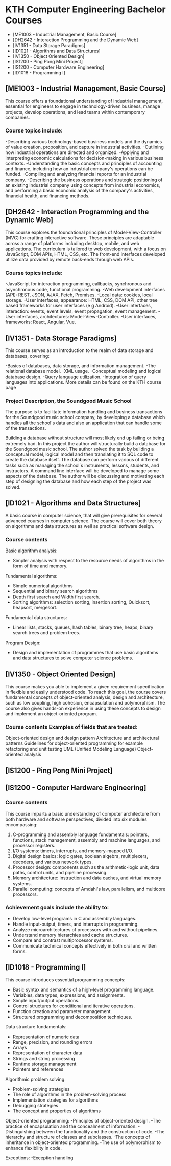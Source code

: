 # KTH Computer Engineering Bachelor Courses

- [ME1003 - Industrial Management, Basic Course]
- [DH2642 - Interaction Programming and the Dynamic Web]
- [IV1351 - Data Storage Paradigms]
- [ID1021 - Algorithms and Data Structures]
- [IV1350 - Object Oriented Design]
- [IS1200 - Ping Pong Mini Project]
- [IS1200 - Computer Hardware Engineering]
- [ID1018 - Programming I]


## [ME1003 - Industrial Management, Basic Course]
This course offers a foundational understanding of industrial management, essential for engineers to engage in technology-driven business, manage projects, develop operations, and lead teams within contemporary companies. 

### Course topics include:
-Describing various technology-based business models and the dynamics of value creation, proposition, and capture in industrial activities.
-Outlining how industrial operations are directed and organized.
-Applying and interpreting economic calculations for decision-making in various business contexts.
-Understanding the basic concepts and principles of accounting and finance, including how an industrial company's operations can be funded.
-Compiling and analyzing financial reports for an industrial company.
-Describing the business operations and strategic positioning of an existing industrial company using concepts from industrial economics, and performing a basic economic analysis of the company's activities, financial health, and financing methods.

## [DH2642 - Interaction Programming and the Dynamic Web]
This course explores the foundational principles of Model-View-Controller (MVC) for crafting interactive software. These principles are adaptable across a range of platforms including desktop, mobile, and web applications. The curriculum is tailored to web development, with a focus on JavaScript, DOM APIs, HTML, CSS, etc. The front-end interfaces developed utilize data provided by remote back-ends through web APIs.

### Course topics include:
-JavaScript for interaction programming, callbacks, synchronous and asynchronous code, functional programming.
-Web development interfaces (API): REST, JSON, AJAX, Fetch, Promises.
-Local data: cookies, local storage.
-User interfaces, appearance: HTML, CSS, DOM API, other tree based frameworks for user interfaces (e g Android).
-User interfaces, interaction: events, event levels, event propagation, event management.
-User interfaces, architectures: Model-View-Controller.
-User interfaces, frameworks: React, Angular, Vue.

## [IV1351 - Data Storage Paradigms]
This course serves as an introduction to the realm of data storage and databases, covering:

-Basics of databases, data storage, and information management.
-The relational database model.
-XML usage.
-Conceptual modeling and logical database design.
-Query language utilization.
-Integration of query languages into applications.
More details can be found on the KTH course page

### Project Description, the Soundgood Music School
The purpose is to facilitate information handling and business transactions for the Soundgood music school company, by developing a database which handles all the school's data and also an application that can handle some of the transactions.

Building a database without structure will most likely end up failing or being extremely bad. In this project the author will structurally build a database for the Soundgood music school. The author solved the task by building a conceptual model, logical model and then translating it to SQL code to create the database itself. The database can perform various of different tasks such as managing the school´s instruments, lessons, students, and instructors. A command line interface will be developed to manage some aspects of the database. The author will be discussing and motivating each step of designing the database and how each step of the project was solved.

## [ID1021 - Algorithms and Data Structures]
A basic course in computer science, that will give prerequisites for several advanced courses in computer science. The course will cover both theory on algorithms and data structures as well as practical software design.

### Course contents
Basic algorithm analysis:
- Simpler analysis with respect to the resource needs of algorithms in the form of time and memory.

Fundamental algorithms:
-  Simple numerical algorithms
-  Sequential and binary search algorithms
-  Depth first search and Width first search.
-  Sorting algorithms: selection sorting, insertion sorting, Quicksort, heapsort, mergesort.

Fundamental data structures:
-  Linear lists, stacks, queues, hash tables, binary tree, heaps, binary search trees and problem trees.

Program Design:
-  Design and implementation of programmes that use basic algorithms and data structures to solve computer science problems.

## [IV1350 - Object Oriented Design]
This course makes you able to implement a given requirement specification in flexible and easily understood code. To reach this goal, the course covers fundamental concepts of object-oriented analysis, design and architecture, such as low coupling, high cohesion, encapsulation and polymorphism. The course also gives hands-on experience in using these concepts to design and implement an object-oriented program.

### Course contents Examples of fields that are treated:

Object-oriented design and design pattern Architecture and architectural patterns Guidelines for object-oriented programming for example refactoring and unit testing UML (Unified Modeling Language) Object-oriented analysis

## [IS1200 - Ping Pong Mini Project]
## [IS1200 - Computer Hardware Engineering]
### Course contents
This course imparts a basic understanding of computer architecture from both hardware and software perspectives, divided into six modules encompassing:

1. C-programming and assembly language fundamentals: pointers, functions, stack management, assembly and machine languages, and processor registers.
2. I/O systems: timers, interrupts, and memory-mapped I/O.
3. Digital design basics: logic gates, boolean algebra, multiplexers, decoders, and various network types.
4. Processor design: components such as the arithmetic-logic unit, data paths, control units, and pipeline processing.
5. Memory architecture: instruction and data caches, and virtual memory systems.
6. Parallel computing: concepts of Amdahl's law, parallelism, and multicore processors.

### Achievement goals include the ability to:
-  Develop low-level programs in C and assembly languages.
-  Handle input-output, timers, and interrupts in programming.
-  Analyze microarchitectures of processors with and without pipelines.
-  Understand memory hierarchies and cache structures.
-  Compare and contrast multiprocessor systems.
-  Communicate technical concepts effectively in both oral and written forms.

## [ID1018 - Programming I]
This course introduces essential programming concepts:
-  Basic syntax and semantics of a high-level programming language.
-  Variables, data types, expressions, and assignments.
-  Simple input/output operations.
-  Control structures for conditional and iterative operations.
-  Function creation and parameter management.
-  Structured programming and decomposition techniques.

Data structure fundamentals:
-  Representation of numeric data
-  Range, precision, and rounding errors
-  Arrays
-  Representation of character data
-  Strings and string processing
-  Runtime storage management
-  Pointers and references

Algorithmic problem solving:
-  Problem-solving strategies
-  The role of algorithms in the problem-solving process
-  Implementation strategies for algorithms
-  Debugging strategies
-  The concept and properties of algorithms

Object-oriented programming:
-Principles of object-oriented design.
-The practice of encapsulation and the concealment of information.
-Distinguishing between the functionality and the construction of code.
-The hierarchy and structure of classes and subclasses.
-The concepts of inheritance in object-oriented programming.
-The use of polymorphism to enhance flexibility in code.

Exceptions:
-Exception handling
